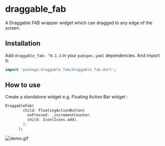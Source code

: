 # draggable_fab

A Draggable FAB wrapper widget which can dragged to any edge of the screen.

## Installation

Add `draggable_fab: ^0.1.3` in your `pubspec.yaml` dependencies. And import it:

```dart
import 'package:draggable_fab/draggable_fab.dart';
```

## How to use
Create a standalone widget e.g. Floating Action Bar widget :

```dart
DraggableFab(
        child: FloatingActionButton(
          onPressed: _incrementCounter,
          child: Icon(Icons.add),
        ),
      );
```

![demo.gif](https://github.com/shadabunique/flutter_draggable_fab/blob/master/example/screenshots/demo.gif)